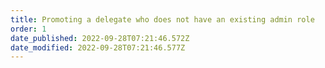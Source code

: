 ```yaml
---
title: Promoting a delegate who does not have an existing admin role
order: 1
date_published: 2022-09-28T07:21:46.572Z
date_modified: 2022-09-28T07:21:46.577Z
---
```

